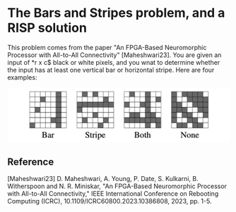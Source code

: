 # The Bars and Stripes problem, and a RISP solution

This problem comes from the paper "An FPGA-Based Neuromorphic Processor with All-to-All
Connectivity" [Maheshwari23].  You are given an input of *r x c$ black or white pixels,
and you wnat to determine whether the input has at least one vertical bar or horizontal
stripe.  Here are four examples:

![img/bs_example.jpg](../img/bs_example.jpg)


## Reference

[Maheshwari23] D. Maheshwari, A. Young, P. Date, S. Kulkarni, B.  Witherspoon and N. R. Miniskar, "An FPGA-Based Neuromorphic Processor with All-to-All Connectivity," IEEE International Conference on Rebooting Computing (ICRC), 10.1109/ICRC60800.2023.10386808, 2023, pp. 1-5.

